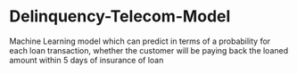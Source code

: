 # Delinquency-Telecom-Model
Machine Learning model which can predict in terms of a probability for each loan transaction, whether the customer will be paying back the loaned amount within 5 days of insurance of loan
